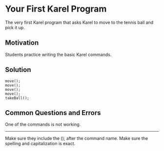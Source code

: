 # Your First Karel Program

The very first Karel program that asks Karel to move to the tennis ball and pick it up.

## Motivation

Students practice writing the basic Karel commands.

## Solution

	move();
	move();
	move();
	move();
	takeBall();

## Common Questions and Errors

One of the commands is not working.
***
Make sure they include the (); after the command name.
Make sure the spelling and capitalization is exact.